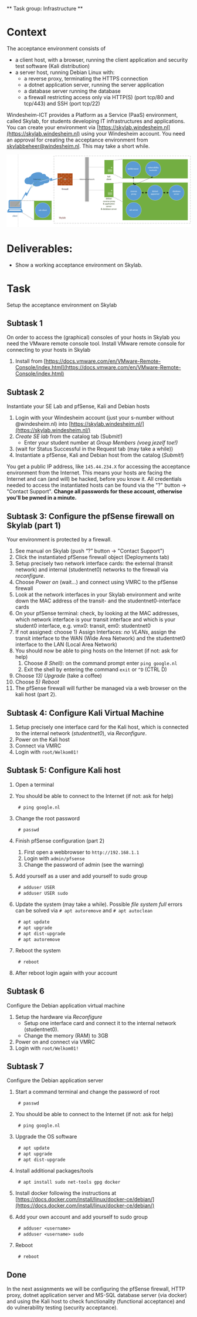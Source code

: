 \*\* Task group: Infrastructure \*\*

# Context

The acceptance environment consists of

-   a client host, with a browser, running the client application and security test software (Kali distribution)
-   a server host, running Debian Linux with:
    -   a reverse proxy, terminating the HTTPS connection
    -   a dotnet application server, running the server application
    -   a database server running the database
    -   a firewall restricting access only via HTTP(S) (port tcp/80 and tcp/443) and SSH (port tcp/22)

Windesheim-ICT provides a Platform as a Service (PaaS) environment, called Skylab, for students developing IT infrastructures and applications. You can create your environment via [https://skylab.windesheim.nl](https://skylab.windesheim.nl) using your Windesheim account. You need an approval for creating the acceptance environment from [skylabbeheer@windesheim.nl](mailto:skylabbeheer@windesheim.nl). This may take a short while.

![infra_acceptance](images/infra_acceptance.png)

# Deliverables:

-   Show a working acceptance environment on Skylab.

# Task

Setup the acceptance environment on Skylab

## Subtask 1

On order to access the (graphical) consoles of your hosts in Skylab you need the VMware remote console tool. Install VMware remote console for connecting to your hosts in Skylab

1.  Install from [https://docs.vmware.com/en/VMware-Remote-Console/index.html](https://docs.vmware.com/en/VMware-Remote-Console/index.html)

## Subtask 2

Instantiate your SE Lab and pfSense, Kali and Debian hosts

1.  Login with your Windesheim account (just your s-number without @windesheim.nl) into [https://skylab.windesheim.nl/](https://skylab.windesheim.nl/)
2.  _Create SE lab_ from the catalog tab (Submit!)
    -   Enter your student number at _Group Members (voeg jezelf toe!)_
3.  (wait for Status Successful in the Request tab (may take a while))
4.  Instantiate a pfSense, Kali and Debian host from the catalog (_Submit!_)

You get a public IP address, like `145.44.234.X` for accessing the acceptance environment from the Internet. This means your hosts are facing the Internet and can (and will) be hacked, before you know it. All credentials needed to access the instantiated hosts can be found via the "?" button -> "Contact Support". **Change all passwords for these account, otherwise you'll be pwned in a minute.**

## Subtask 3: Configure the pfSense firewall on Skylab (part 1)

Your environment is protected by a firewall.

1.  See manual on Skylab (push “?” button -> "Contact Support")
2.  Click the instantiated pfSense firewall object (Deployments tab)
3.  Setup precisely two network interface cards: the external (transit network) and internal (studentnet0) networks to the firewall via _reconfigure_.
4.  Choose _Power on_ (wait…) and connect using VMRC to the pfSense firewall
5.  Look at the network interfaces in your Skylab environment and write down the MAC address of the transit- and the studentnet0-interface cards
6.  On your pfSense terminal: check, by looking at the MAC addresses, which network interface is your transit interface and which is your student0 interface, e.g. vmx0: transit, em0: studentnet0
7.  If not assigned: choose 1) Assign Interfaces: _no VLANs_, assign the transit interface to the WAN (Wide Area Network) and the studentnet0 interface to the LAN (Local Area Network)
8.  You should now be able to ping hosts on the Internet (if not: ask for help)
    1.  Choose _8 Shell)_: on the command prompt enter `ping google.nl`
    2.  Exit the shell by entering the command `exit` or `^D` (CTRL D)
9.  Choose _13) Upgrade_ (take a coffee)
10.  Choose _5) Reboot_
11.  The pfSense firewall will further be managed via a web browser on the kali host (part 2).

## Subtask 4: Configure Kali Virtual Machine

1.  Setup precisely one interface card for the Kali host, which is connected to the internal network (_studentnet0_), via _Reconfigure_.
2.  Power on the Kali host
3.  Connect via VMRC
4.  Login with `root/Welkom01!`

## Subtask 5: Configure Kali host

1.  Open a terminal
2.  You should be able to connect to the Internet (if not: ask for help)

    ```
     # ping google.nl
    ```

3.  Change the root password

    ```
     # passwd
    ```

4.  Finish pfSense configuration (part 2)
    1.  First open a webbrowser to `http://192.168.1.1`
    2.  Login with `admin/pfsense`
    3.  Change the password of admin (see the warning)
5.  Add yourself as a user and add yourself to sudo group

    ```
     # adduser USER
     # adduser USER sudo
    ```

6.  Update the system (may take a while). Possible _file system full_ errors can be solved via `# apt autoremove` and `# apt autoclean`

    ```
     # apt update
     # apt upgrade
     # apt dist-upgrade
     # apt autoremove
    ```

7.  Reboot the system

    ```
     # reboot
    ```

8.  After reboot login again with your account

## Subtask 6

Configure the Debian application virtual machine

1.  Setup the hardware via _Reconfigure_
    -   Setup one interface card and connect it to the internal network (studentnet0).
    -   Change the memory (RAM) to 3GB
2.  Power on and connect via VMRC
3.  Login with `root/Welkom01!`

## Subtask 7

Configure the Debian application server

1.  Start a command terminal and change the password of root

    ```
     # passwd
    ```

2.  You should be able to connect to the Internet (if not: ask for help)

    ```
     # ping google.nl
    ```

3.  Upgrade the OS software

    ```
     # apt update
     # apt upgrade
     # apt dist-upgrade
    ```

4.  Install additional packages/tools

    ```
     # apt install sudo net-tools gpg docker
    ```

5.  Install docker following the instructions at [https://docs.docker.com/install/linux/docker-ce/debian/](https://docs.docker.com/install/linux/docker-ce/debian/)
6.  Add your own account and add yourself to sudo group

    ```
     # adduser <username>
     # adduser <username> sudo
    ```

7.  Reboot

    ```
     # reboot
    ```


## Done

In the next assignments we will be configuring the pfSense firewall, HTTP proxy, dotnet application server and MS-SQL database server (via docker) and using the Kali host to check functionality (functional acceptance) and do vulnerability testing (security acceptance).
